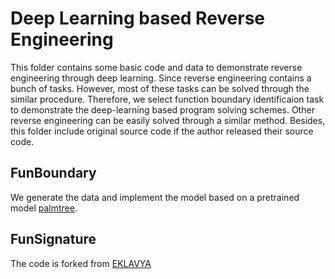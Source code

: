 # Deep Learning based Reverse Engineering 

This folder contains some basic code and data to demonstrate reverse engineering through deep learning. Since reverse engineering contains a bunch of tasks. However, most of these tasks can be solved through the similar procedure. Therefore, we select function boundary identificaion task to demonstrate the deep-learning based program solving schemes. Other reverse engineering can be easily solved through a similar method. Besides, this folder include original source code if the author released their source code.


## FunBoundary 

We generate the data and implement the model based on a pretrained model [palmtree](https://github.com/palmtreemodel/PalmTree).

## FunSignature

The code is forked from [EKLAVYA](https://github.com/shensq04/EKLAVYA)


